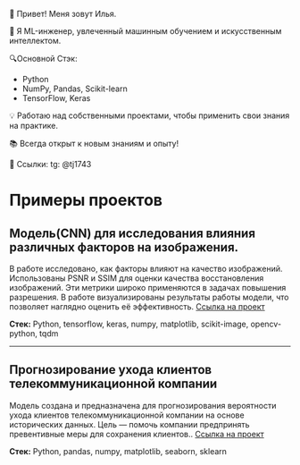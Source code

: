 👋 Привет! Меня зовут Илья. 

🌱 Я ML-инженер, увлеченный машинным обучением и искусственным интеллектом. 

🔍Основной Стэк:
- Python
- NumPy, Pandas, Scikit-learn
- TensorFlow, Keras
  

💡 Работаю над собственными проектами, чтобы применить свои знания на практике.

📚 Всегда открыт к новым знаниям и опыту!

🔗 Ссылки: tg: @tj1743
# Примеры проектов


## Модель(CNN) для исследования влияния различных факторов на изображения.

В работе исследовано, как факторы влияют на качество изображений. Использованы PSNR и SSIM для оценки качества восстановления изображений. Эти метрики широко применяются в задачах повышения разрешения. В работе визуализированы результаты работы модели, что позволяет наглядно оценить её эффективность. [Ссылка на проект](https://github.com/ilmatrix88/MyProjects/blob/main/%D0%A0%D0%B0%D0%B1%D0%BE%D1%82%D0%B0%20%D1%81%20%D0%B0%D0%B2%D1%82%D0%BE%D0%BA%D0%BE%D0%B4%D0%B8%D1%80%D0%BE%D0%B2%D1%89%D0%B8%D0%BA%D0%B0%D0%BC%D0%B8.%20%D0%98%D1%81%D1%81%D0%BB%D0%B5%D0%B4%D0%BE%D0%B2%D0%B0%D0%BD%D0%B8%D0%B5%20%D0%B2%D0%BB%D0%B8%D1%8F%D0%BD%D0%B8%D1%8F%20%D1%80%D0%B0%D0%B7%D0%BB%D0%B8%D1%87%D0%BD%D1%8B%D1%85%20%D1%84%D0%B0%D0%BA%D1%82%D0%BE%D1%80%D0%BE%D0%B2%20%D0%BD%D0%B0%20%D0%B8%D0%B7%D0%BE%D0%B1%D1%80%D0%B0%D0%B6%D0%B5%D0%BD%D0%B8%D1%8F.ipynb)

**Стек:** Python, tensorflow, keras, numpy, matplotlib, scikit-image, opencv-python, tqdm

---

## Прогнозирование ухода клиентов телекоммуникационной компании

 Модель создана и предназначена для прогнозирования вероятности ухода клиентов телекоммуникационной компании на основе исторических данных. Цель — помочь компании предпринять превентивные меры для сохранения клиентов.. [Ссылка на проект](https://github.com/ilmatrix88/MyProjects/blob/main/%D0%9F%D1%80%D0%BE%D0%B3%D0%BD%D0%BE%D0%B7%D0%B8%D1%80%D0%BE%D0%B2%D0%B0%D0%BD%D0%B8%D0%B5%20%D1%83%D1%85%D0%BE%D0%B4%D0%B8%D0%B0%20%D0%BA%D0%BB%D0%B8%D0%B5%D0%BD%D1%82%D0%BE%D0%B2%20%D1%82%D0%B5%D0%BB%D0%B5%D0%BA%D0%BE%D0%BC%D0%BC%D1%83%D0%BD%D0%B8%D0%BA%D0%B0%D1%86%D0%B8%D0%BE%D0%BD%D0%BD%D0%BE%D0%B9%20%D0%BA%D0%BE%D0%BC%D0%BF%D0%B0%D0%BD%D0%B8%D0%B8.ipynb)

**Стек:** Python, pandas, numpy, matplotlib, seaborn, sklearn 

